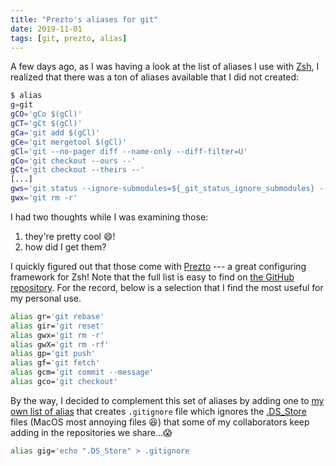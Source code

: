 ```yaml
---
title: "Prezto's aliases for git"
date: 2019-11-01
tags: [git, prezto, alias]
---
```


A few days ago, as I was having a look at the list of aliases I use with
[Zsh](http://zsh.sourceforge.net/), I realized that there was a ton of aliases
available that I did not created:

```sh
$ alias
g=git
gCO='gCo $(gCl)'
gCT='gCt $(gCl)'
gCa='git add $(gCl)'
gCe='git mergetool $(gCl)'
gCl='git --no-pager diff --name-only --diff-filter=U'
gCo='git checkout --ours --'
gCt='git checkout --theirs --'
[...]
gws='git status --ignore-submodules=${_git_status_ignore_submodules} --short'
gwx='git rm -r'
```

I had two thoughts while I was examining those:

1. they're pretty cool :smile:!
2. how did I get them?

I quickly figured out that those come with
[Prezto](https://github.com/sorin-ionescu/prezto) --- a great configuring
framework for Zsh! Note that the full list is easy to find on [the GitHub
repository](https://github.com/sorin-ionescu/prezto/blob/master/modules/git/alias.zsh).
For the record, below is a selection that I find the most useful for my personal
use.

```sh
alias gr='git rebase'
alias gir='git reset'
alias gwx='git rm -r'
alias gwX='git rm -rf'
alias gp='git push'
alias gf='git fetch'
alias gcm='git commit --message'
alias gco='git checkout'
```

By the way, I decided to complement this set of aliases by adding one to [my own
list of
alias](https://github.com/KevCaz/dotfiles/blob/master/dotfiles/.zprofile) that
creates `.gitignore` file which ignores the
[.DS_Store](https://en.wikipedia.org/wiki/.DS_Store) files (MacOS most annoying
files :laughing:) that some of my collaborators keep adding in the repositories
we share...:scream:

```sh
alias gig='echo ".DS_Store" > .gitignore
```